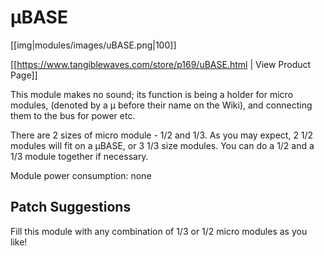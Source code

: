 # µBASE
[[img|modules/images/uBASE.png|100]]

[[https://www.tangiblewaves.com/store/p169/uBASE.html  | View Product Page]]

This module makes no sound; its function is being a holder for micro modules, (denoted by a µ before their name on the Wiki), and connecting them to the bus for power etc.

There are 2 sizes of micro module - 1/2 and 1/3. As you may expect, 2 1/2 modules  will fit on a µBASE, or 3 1/3 size modules. You can do a 1/2 and a 1/3 module together if necessary. 

Module power consumption: none


## Patch Suggestions

Fill this module with any combination of 1/3 or 1/2 micro modules as you like!
